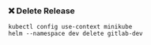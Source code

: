 ### ❌ Delete Release
```shell
kubectl config use-context minikube
helm --namespace dev delete gitlab-dev
```

